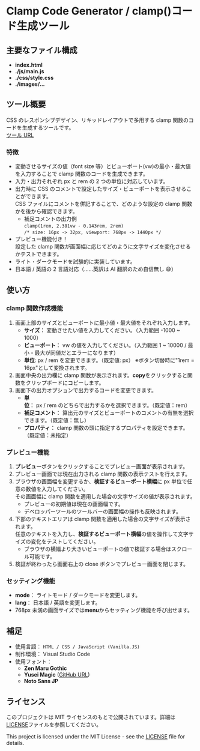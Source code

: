 # Clamp Code Generator / clamp()コード生成ツール

## 主要なファイル構成

- **index.html**
- **./js/main.js**
- **./css/style.css**
- **./images/...**

## ツール概要

CSS のレスポンシブデザイン、リキッドレイアウトで多用する clamp 関数のコードを生成するツールです。  
[ツール URL](https://kamedaifuku.com/portfolio/clamp-generator/)

### 特徴

- 変動させるサイズの値（font size 等）とビューポート(vw)の最小・最大値を入力することで clamp 関数のコードを生成できます。
- 入力・出力それぞれ px と rem の 2 つの単位に対応しています。
- 出力時に CSS のコメントで設定したサイズ・ビューポートを表示させることができます。  
  CSS ファイルにコメントを併記することで、どのような設定の clamp 関数かを後から確認できます。
  - 補足コメントの出力例  
     `clamp(1rem, 2.381vw - 0.143rem, 2rem)`  
    `/* size: 16px -> 32px, viewport: 768px -> 1440px */`
- プレビュー機能付き！  
  設定した clamp 関数が画面幅に応じてどのように文字サイズを変化させるかテストできます。
- ライト・ダークモードを試験的に実装しています。
- 日本語 / 英語の 2 言語対応（……英訳は AI 翻訳のため自信無し 😅）

## 使い方

### clamp 関数作成機能

1. 画面上部のサイズとビューポートに最小値・最大値をそれぞれ入力します。
   - **サイズ**： 変動させたい値を入力してください。（入力範囲 -1000 ~ 1000）
   - **ビューポート**： vw の値を入力してください。（入力範囲 1 ~ 10000 / 最小・最大が同値だとエラーになります）
   - **単位**: px / rem を変更できます。（既定値: px） ※ボタン切替時に"1rem = 16px"として変換されます。
2. 画面中央の出力欄に clamp 関数が表示されます。**copy**をクリックすると関数をクリップボードにコピーします。
3. 画面下の出力オプションで出力するコードを変更できます。
   - **単位**： px / rem のどちらで出力するかを選択できます。（既定値：rem）
   - **補足コメント**： 算出元のサイズとビューポートのコメントの有無を選択できます。（既定値：無し）
   - **プロパティ**： clamp 関数の頭に指定するプロパティを設定できます。（既定値：未指定）

### プレビュー機能

1. **プレビュー**ボタンをクリックすることでプレビュー画面が表示されます。
2. プレビュー画面では現在出力される clamp 関数の表示テストを行えます。
3. ブラウザの画面幅を変更するか、**検証するビューポート横幅**に px 単位で任意の数値を入力してください。  
   その画面幅に clamp 関数を適用した場合の文字サイズの値が表示されます。
   - プレビューの初期値は現在の画面幅です。
   - デベロッパーツールのツールバーの画面幅の操作も反映されます。
4. 下部のテキストエリアは clamp 関数を適用した場合の文字サイズが表示されます。  
   任意のテキストを入力し、**検証するビューポート横幅**の値を操作して文字サイズの変化をテストしてください。
   - ブラウザの横幅より大きいビューポートの値で検証する場合はスクロール可能です。
5. 検証が終わったら画面右上の close ボタンでプレビュー画面を閉じます。

### セッティング機能

- **mode**： ライトモード / ダークモードを変更します。
- **lang**： 日本語 / 英語を変更します。
- 768px 未満の画面サイズでは**menu**からセッティング機能を呼び出せます。

## 補足

- 使用言語： `HTML / CSS / JavaScript (Vanilla.JS)`
- 制作環境： Visual Studio Code
- 使用フォント：
  - **Zen Maru Gothic**
  - **Yusei Magic** ([GitHub URL](https://github.com/tanukifont/YuseiMagic))
  - **Noto Sans JP**

## ライセンス

このプロジェクトは MIT ライセンスのもとで公開されています。詳細は[LICENSE](LICENSE.txt)ファイルを参照してください。

This project is licensed under the MIT License - see the [LICENSE](LICENSE.txt) file for details.
